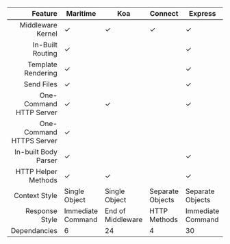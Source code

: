 |                  Feature | Maritime          | Koa               | Connect          | Express           |
| -----------------------: | ----------------- | ----------------- | ---------------- | ----------------- |
|        Middleware Kernel | ✓                 | ✓                 | ✓                | ✓                 |
|         In-Built Routing | ✓                 |                   |                  | ✓                 |
|       Template Rendering | ✓                 |                   |                  | ✓                 |
|               Send Files | ✓                 |                   |                  | ✓                 |
|  One-Command HTTP Server | ✓                 | ✓                 |                  | ✓                 |
| One-Command HTTPS Server | ✓                 |                   |                  |                   |
|     In-built Body Parser | ✓                 |                   |                  | ✓                 |
|      HTTP Helper Methods | ✓                 | ✓                 |                  | ✓                 |
|            Context Style | Single Object     | Single Object     | Separate Objects | Separate Objects  |
|           Response Style | Immediate Command | End of Middleware | HTTP Methods     | Immediate Command |
|             Dependancies | 6                 | 24                | 4                | 30                |
